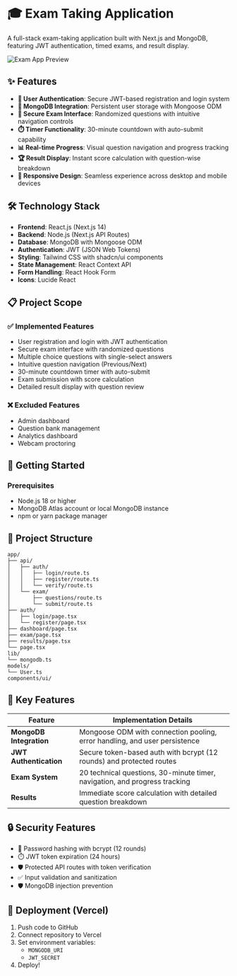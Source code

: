 # 🎓 Exam Taking Application

A full-stack exam-taking application built with Next.js and MongoDB, featuring JWT authentication, timed exams, and result display.

![Exam App Preview](public/exam-preview.png) <!-- Add a preview image if available -->

## ✨ Features

- **🔐 User Authentication**: Secure JWT-based registration and login system
- **💾 MongoDB Integration**: Persistent user storage with Mongoose ODM
- **📝 Secure Exam Interface**: Randomized questions with intuitive navigation controls
- **⏱️ Timer Functionality**: 30-minute countdown with auto-submit capability
- **📊 Real-time Progress**: Visual question navigation and progress tracking
- **🏆 Result Display**: Instant score calculation with question-wise breakdown
- **📱 Responsive Design**: Seamless experience across desktop and mobile devices

## 🛠️ Technology Stack

- **Frontend**: React.js (Next.js 14)
- **Backend**: Node.js (Next.js API Routes)
- **Database**: MongoDB with Mongoose ODM
- **Authentication**: JWT (JSON Web Tokens)
- **Styling**: Tailwind CSS with shadcn/ui components
- **State Management**: React Context API
- **Form Handling**: React Hook Form
- **Icons**: Lucide React

## 📋 Project Scope

### ✅ Implemented Features

- User registration and login with JWT authentication
- Secure exam interface with randomized questions
- Multiple choice questions with single-select answers
- Intuitive question navigation (Previous/Next)
- 30-minute countdown timer with auto-submit
- Exam submission with score calculation
- Detailed result display with question review

### ❌ Excluded Features

- Admin dashboard
- Question bank management
- Analytics dashboard
- Webcam proctoring

## 🚀 Getting Started

### Prerequisites

- Node.js 18 or higher
- MongoDB Atlas account or local MongoDB instance
- npm or yarn package manager

## 📁 Project Structure

```
app/
├── api/
│   ├── auth/
│   │   ├── login/route.ts
│   │   ├── register/route.ts
│   │   └── verify/route.ts
│   └── exam/
│       ├── questions/route.ts
│       └── submit/route.ts
├── auth/
│   ├── login/page.tsx
│   └── register/page.tsx
├── dashboard/page.tsx
├── exam/page.tsx
├── results/page.tsx
└── page.tsx
lib/
└── mongodb.ts
models/
└── User.ts
components/ui/
```

## 🔑 Key Features

| Feature | Implementation Details |
|---------|----------------------|
| **MongoDB Integration** | Mongoose ODM with connection pooling, error handling, and user persistence |
| **JWT Authentication** | Secure token-based auth with bcrypt (12 rounds) and protected routes |
| **Exam System** | 20 technical questions, 30-minute timer, navigation, and progress tracking |
| **Results** | Immediate score calculation with detailed question breakdown |

## 🔒 Security Features

- 🔐 Password hashing with bcrypt (12 rounds)
- ⏱️ JWT token expiration (24 hours)
- 🛡️ Protected API routes with token verification
- ✅ Input validation and sanitization
- 🛡️ MongoDB injection prevention

## 🚀 Deployment (Vercel)

1. Push code to GitHub
2. Connect repository to Vercel
3. Set environment variables:
   - `MONGODB_URI`
   - `JWT_SECRET`
4. Deploy!

